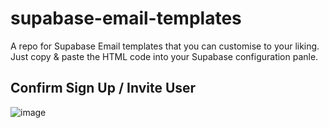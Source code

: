 # supabase-email-templates

A repo for Supabase Email templates that you can customise to your liking. Just copy & paste the HTML code into your Supabase configuration panle.


## Confirm Sign Up / Invite User

![image](https://github.com/user-attachments/assets/de3ec1c1-7685-4969-aa70-968bd107d363)

